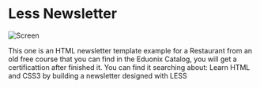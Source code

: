 # Less Newsletter

![Screen](https://github.com/satrianivzla/less-newsletter/blob/main/screen.jpg)

This one is an HTML newsletter template example for a Restaurant from an old free course that you can find in the Eduonix Catalog, you will get a certificattion after finished it.
You can find it searching about: Learn HTML and CSS3 by building a newsletter designed with LESS
